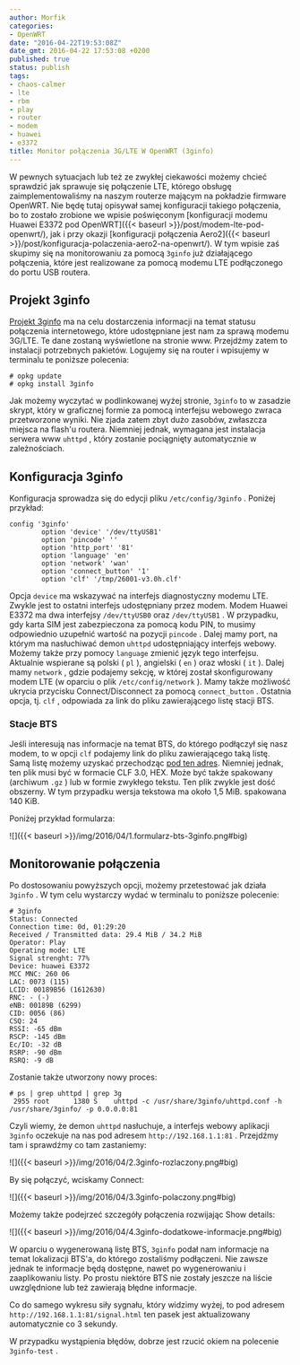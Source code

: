 ```yaml
---
author: Morfik
categories:
- OpenWRT
date: "2016-04-22T19:53:08Z"
date_gmt: 2016-04-22 17:53:08 +0200
published: true
status: publish
tags:
- chaos-calmer
- lte
- rbm
- play
- router
- modem
- huawei
- e3372
title: Monitor połączenia 3G/LTE W OpenWRT (3ginfo)
---
```


W pewnych sytuacjach lub też ze zwykłej ciekawości możemy chcieć sprawdzić jak sprawuje się
połączenie LTE, którego obsługę zaimplementowaliśmy na naszym routerze mającym na pokładzie
firmware OpenWRT. Nie będę tutaj opisywał samej konfiguracji takiego połączenia, bo to zostało
zrobione we wpisie poświęconym [konfiguracji modemu Huawei E3372 pod
OpenWRT]({{< baseurl >}}/post/modem-lte-pod-openwrt/), jak i przy okazji [konfiguracji połączenia
Aero2]({{< baseurl >}}/post/konfiguracja-polaczenia-aero2-na-openwrt/). W tym wpisie zaś skupimy
się na monitorowaniu za pomocą `3ginfo` już działającego połączenia, które jest realizowane za
pomocą modemu LTE podłączonego do portu USB routera.

<!--more-->
## Projekt 3ginfo

[Projekt 3ginfo](http://eko.one.pl/?p=openwrt-3ginfo) ma na celu dostarczenia informacji na temat
statusu połączenia internetowego, które udostępniane jest nam za sprawą modemu 3G/LTE. Te dane
zostaną wyświetlone na stronie www. Przejdźmy zatem to instalacji potrzebnych pakietów. Logujemy się
na router i wpisujemy w terminalu te poniższe polecenia:

    # opkg update
    # opkg install 3ginfo

Jak możemy wyczytać w podlinkowanej wyżej stronie, `3ginfo` to w zasadzie skrypt, który w graficznej
formie za pomocą interfejsu webowego zwraca przetworzone wyniki. Nie zjada zatem zbyt dużo zasobów,
zwłaszcza miejsca na flash'u routera. Niemniej jednak, wymagana jest instalacja serwera www
`uhttpd` , który zostanie pociągnięty automatycznie w zależnościach.

## Konfiguracja 3ginfo

Konfiguracja sprowadza się do edycji pliku `/etc/config/3ginfo` . Poniżej przykład:

    config '3ginfo'
            option 'device' '/dev/ttyUSB1'
            option 'pincode' ''
            option 'http_port' '81'
            option 'language' 'en'
            option 'network' 'wan'
            option 'connect_button' '1'
            option 'clf' '/tmp/26001-v3.0h.clf'

Opcja `device` ma wskazywać na interfejs diagnostyczny modemu LTE. Zwykle jest to ostatni interfejs
udostępniany przez modem. Modem Huawei E3372 ma dwa interfejsy `/dev/ttyUSB0` oraz `/dev/ttyUSB1` .
W przypadku, gdy karta SIM jest zabezpieczona za pomocą kodu PIN, to musimy odpowiednio uzupełnić
wartość na pozycji `pincode` . Dalej mamy port, na którym ma nasłuchiwać demon `uhttpd`
udostępniający interfejs webowy. Możemy także przy pomocy `language` zmienić język tego
interfejsu. Aktualnie wspierane są polski ( `pl` ), angielski ( `en` ) oraz włoski ( `it` ). Dalej
mamy `network` , gdzie podajemy sekcję, w której został skonfigurowany modem LTE (w oparciu o plik
`/etc/config/network` ). Mamy także możliwość ukrycia przycisku Connect/Disconnect za pomocą
`connect_button` . Ostatnia opcja, tj. `clf` , odpowiada za link do pliku zawierającego listę stacji
BTS.

### Stacje BTS

Jeśli interesują nas informacje na temat BTS, do którego podłączył się nasz modem, to w opcji `clf`
podajemy link do pliku zawierającego taką listę. Samą listę możemy uzyskać przechodząc [pod ten
adres](http://beta.btsearch.pl/bts/export). Niemniej jednak, ten plik musi być w formacie CLF 3.0,
HEX. Może być także spakowany (archiwum `.gz` ) lub w formie zwykłego tekstu. Ten plik zwykle jest
dość obszerny. W tym przypadku wersja tekstowa ma około 1,5 MiB. spakowana 140 KiB.

Poniżej przykład formularza:

![]({{< baseurl >}}/img/2016/04/1.formularz-bts-3ginfo.png#big)

## Monitorowanie połączenia

Po dostosowaniu powyższych opcji, możemy przetestować jak działa `3ginfo` . W tym celu wystarczy
wydać w terminalu to poniższe polecenie:

    # 3ginfo
    Status: Connected
    Connection time: 0d, 01:29:20
    Received / Transmitted data: 29.4 MiB / 34.2 MiB
    Operator: Play
    Operating mode: LTE
    Signal strenght: 77%
    Device: huawei E3372
    MCC MNC: 260 06
    LAC: 0073 (115)
    LCID: 00189B56 (1612630)
    RNC: - (-)
    eNB: 00189B (6299)
    CID: 0056 (86)
    CSQ: 24
    RSSI: -65 dBm
    RSCP: -145 dBm
    Ec/IO: -32 dB
    RSRP: -90 dBm
    RSRQ: -9 dB

Zostanie także utworzony nowy proces:

    # ps | grep uhttpd | grep 3g
     2955 root      1380 S    uhttpd -c /usr/share/3ginfo/uhttpd.conf -h /usr/share/3ginfo/ -p 0.0.0.0:81

Czyli wiemy, że demon `uhttpd` nasłuchuje, a interfejs webowy aplikacji `3ginfo` oczekuje na nas pod
adresem `http://192.168.1.1:81` . Przejdźmy tam i sprawdźmy co tam zastaniemy:

![]({{< baseurl >}}/img/2016/04/2.3ginfo-rozlaczony.png#big)

By się połączyć, wciskamy Connect:

![]({{< baseurl >}}/img/2016/04/3.3ginfo-polaczony.png#big)

Możemy także podejrzeć szczegóły połączenia rozwijając Show details:

![]({{< baseurl >}}/img/2016/04/4.3ginfo-dodatkowe-informacje.png#big)

W oparciu o wygenerowaną listę BTS, `3ginfo` podał nam informacje na temat lokalizacji BTS'a, do
którego zostaliśmy podłączeni. Nie zawsze jednak te informacje będą dostępne, nawet po
wygenerowaniu i zaaplikowaniu listy. Po prostu niektóre BTS nie zostały jeszcze na liście
uwzględnione lub też zawierają błędne informacje.

Co do samego wykresu siły sygnału, który widzimy wyżej, to pod adresem
`http://192.168.1.1:81/signal.html` ten pasek jest aktualizowany automatycznie co 3 sekundy.

W przypadku wystąpienia błędów, dobrze jest rzucić okiem na polecenie `3ginfo-test` .
